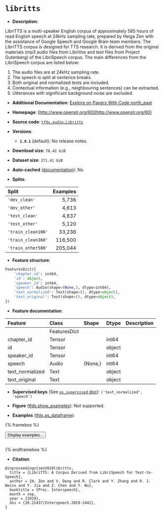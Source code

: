 <div itemscope itemtype="http://schema.org/Dataset">
  <div itemscope itemprop="includedInDataCatalog" itemtype="http://schema.org/DataCatalog">
    <meta itemprop="name" content="TensorFlow Datasets" />
  </div>
  <meta itemprop="name" content="libritts" />
  <meta itemprop="description" content="LibriTTS is a multi-speaker English corpus of approximately 585 hours of read&#10;English speech at 24kHz sampling rate, prepared by Heiga Zen with the assistance&#10;of Google Speech and Google Brain team members. The LibriTTS corpus is designed&#10;for TTS research. It is derived from the original materials (mp3 audio files&#10;from LibriVox and text files from Project Gutenberg) of the LibriSpeech corpus.&#10;The main differences from the LibriSpeech corpus are listed below:&#10;&#10;1. The audio files are at 24kHz sampling rate.&#10;2. The speech is split at sentence breaks.&#10;3. Both original and normalized texts are included.&#10;4. Contextual information (e.g., neighbouring sentences) can be extracted.&#10;5. Utterances with significant background noise are excluded.&#10;&#10;To use this dataset:&#10;&#10;```python&#10;import tensorflow_datasets as tfds&#10;&#10;ds = tfds.load(&#x27;libritts&#x27;, split=&#x27;train&#x27;)&#10;for ex in ds.take(4):&#10;  print(ex)&#10;```&#10;&#10;See [the guide](https://www.tensorflow.org/datasets/overview) for more&#10;informations on [tensorflow_datasets](https://www.tensorflow.org/datasets).&#10;&#10;" />
  <meta itemprop="url" content="https://www.tensorflow.org/datasets/catalog/libritts" />
  <meta itemprop="sameAs" content="http://www.openslr.org/60" />
  <meta itemprop="citation" content="@inproceedings{zen2019libritts,&#10;  title = {LibriTTS: A Corpus Derived from LibriSpeech for Text-to-Speech},&#10;  author = {H. Zen and V. Dang and R. Clark and Y. Zhang and R. J. Weiss and Y. Jia and Z. Chen and Y. Wu},&#10;  booktitle = {Proc. Interspeech},&#10;  month = sep,&#10;  year = {2019},&#10;  doi = {10.21437/Interspeech.2019-2441},&#10;}" />
</div>

# `libritts`


*   **Description**:

LibriTTS is a multi-speaker English corpus of approximately 585 hours of read
English speech at 24kHz sampling rate, prepared by Heiga Zen with the assistance
of Google Speech and Google Brain team members. The LibriTTS corpus is designed
for TTS research. It is derived from the original materials (mp3 audio files
from LibriVox and text files from Project Gutenberg) of the LibriSpeech corpus.
The main differences from the LibriSpeech corpus are listed below:

1.  The audio files are at 24kHz sampling rate.
2.  The speech is split at sentence breaks.
3.  Both original and normalized texts are included.
4.  Contextual information (e.g., neighbouring sentences) can be extracted.
5.  Utterances with significant background noise are excluded.

*   **Additional Documentation**:
    <a class="button button-with-icon" href="https://paperswithcode.com/dataset/libritts">
    Explore on Papers With Code
    <span class="material-icons icon-after" aria-hidden="true"> north_east
    </span> </a>

*   **Homepage**: [http://www.openslr.org/60](http://www.openslr.org/60)

*   **Source code**:
    [`tfds.audio.Libritts`](https://github.com/tensorflow/datasets/tree/master/tensorflow_datasets/audio/libritts.py)

*   **Versions**:

    *   **`1.0.1`** (default): No release notes.

*   **Download size**: `78.42 GiB`

*   **Dataset size**: `271.41 GiB`

*   **Auto-cached**
    ([documentation](https://www.tensorflow.org/datasets/performances#auto-caching)):
    No

*   **Splits**:

Split              | Examples
:----------------- | -------:
`'dev_clean'`      | 5,736
`'dev_other'`      | 4,613
`'test_clean'`     | 4,837
`'test_other'`     | 5,120
`'train_clean100'` | 33,236
`'train_clean360'` | 116,500
`'train_other500'` | 205,044

*   **Feature structure**:

```python
FeaturesDict({
    'chapter_id': int64,
    'id': object,
    'speaker_id': int64,
    'speech': Audio(shape=(None,), dtype=int64),
    'text_normalized': Text(shape=(), dtype=object),
    'text_original': Text(shape=(), dtype=object),
})
```

*   **Feature documentation**:

Feature         | Class        | Shape   | Dtype  | Description
:-------------- | :----------- | :------ | :----- | :----------
                | FeaturesDict |         |        |
chapter_id      | Tensor       |         | int64  |
id              | Tensor       |         | object |
speaker_id      | Tensor       |         | int64  |
speech          | Audio        | (None,) | int64  |
text_normalized | Text         |         | object |
text_original   | Text         |         | object |

*   **Supervised keys** (See
    [`as_supervised` doc](https://www.tensorflow.org/datasets/api_docs/python/tfds/load#args)):
    `('text_normalized', 'speech')`

*   **Figure**
    ([tfds.show_examples](https://www.tensorflow.org/datasets/api_docs/python/tfds/visualization/show_examples)):
    Not supported.

*   **Examples**
    ([tfds.as_dataframe](https://www.tensorflow.org/datasets/api_docs/python/tfds/as_dataframe)):

<!-- mdformat off(HTML should not be auto-formatted) -->

{% framebox %}

<button id="displaydataframe">Display examples...</button>
<div id="dataframecontent" style="overflow-x:auto"></div>
<script>
const url = "https://storage.googleapis.com/tfds-data/visualization/dataframe/libritts-1.0.1.html";
const dataButton = document.getElementById('displaydataframe');
dataButton.addEventListener('click', async () => {
  // Disable the button after clicking (dataframe loaded only once).
  dataButton.disabled = true;

  const contentPane = document.getElementById('dataframecontent');
  try {
    const response = await fetch(url);
    // Error response codes don't throw an error, so force an error to show
    // the error message.
    if (!response.ok) throw Error(response.statusText);

    const data = await response.text();
    contentPane.innerHTML = data;
  } catch (e) {
    contentPane.innerHTML =
        'Error loading examples. If the error persist, please open '
        + 'a new issue.';
  }
});
</script>

{% endframebox %}

<!-- mdformat on -->

*   **Citation**:

```
@inproceedings{zen2019libritts,
  title = {LibriTTS: A Corpus Derived from LibriSpeech for Text-to-Speech},
  author = {H. Zen and V. Dang and R. Clark and Y. Zhang and R. J. Weiss and Y. Jia and Z. Chen and Y. Wu},
  booktitle = {Proc. Interspeech},
  month = sep,
  year = {2019},
  doi = {10.21437/Interspeech.2019-2441},
}
```

